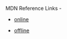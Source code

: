 MDN Reference Links - 

- [online](https://developer.mozilla.org/en-US/docs/Web/API/Window/online_event)

- [offline](https://developer.mozilla.org/en-US/docs/Web/API/Window/offline_event)